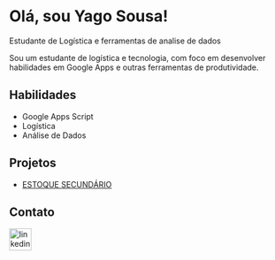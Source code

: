# Olá, sou Yago Sousa!

Estudante de Logística e ferramentas de analise de dados

Sou um estudante de logística e tecnologia, com foco em desenvolver habilidades em Google Apps e outras ferramentas de produtividade.

## Habilidades

* Google Apps Script
* Logística
* Análise de Dados

## Projetos

* [ESTOQUE SECUNDÁRIO](https://github.com/yagosousa1209/projeto_Estoque_Secundario)

## Contato

<div align="left">
  <a href="https://www.linkedin.com/in/carlos-yago-silva-sousa-214a582b2/" target="_blank">
    <img src="https://img.shields.io/static/v1?message=LinkedIn&logo=linkedin&label=&color=0077B5&logoColor=white&labelColor=&style=for-the-badge" height="40" alt="linkedin logo"  />
  </a>
</div>
